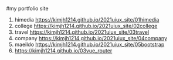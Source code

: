 #my portfolio site 

1. himedia https://kimjh1214.github.io/2021uiux_site/01himedia
2. college https://kimjh1214.github.io/2021uiux_site/02college
3. travel https://kimjh1214.github.io/2021uiux_site/03travel
4. company https://kimjh1214.github.io/2021uiux_site/04company
5. maeildo https://kimjh1214.github.io/2021uiux_site/05bootstrap
6. https://kimjh1214.github.io/03vue_router
